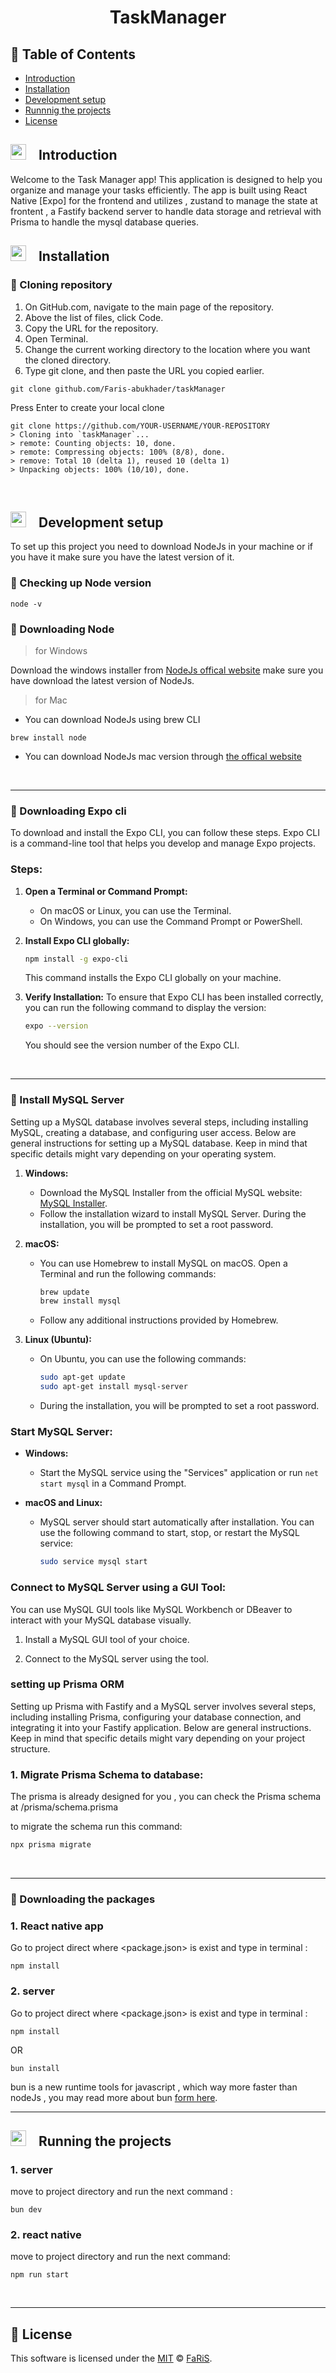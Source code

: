 <h1 align="center">TaskManager</h1>


## 🚩 Table of Contents

- [Introduction](#--introduction)
- [Installation](#--installation)
- [Development setup](#--development-setup)
- [Runnnig the projects](#--running-the-projects)
- [License](#-license)


## <img src="https://cdn-icons-png.flaticon.com/512/1436/1436664.png" width="25" height="25" style="padding-right:15px">  Introduction 

<p>
Welcome to the Task Manager app! This application is designed to help you organize and manage your tasks efficiently. The app is built using React Native [Expo] for the frontend and utilizes , zustand to manage the state at frontent , a Fastify backend server to handle data storage and retrieval with Prisma to handle the mysql database queries.

</p>



## <img src="https://cdn-icons-png.flaticon.com/512/814/814848.png" width="25" height="25" style="padding-right:15px">  Installation 


### 🔘 Cloning repository
1. On GitHub.com, navigate to the main page of the repository.
2. Above the list of files, click  Code.
3. Copy the URL for the repository.
4. Open Terminal.
5. Change the current working directory to the location where you want the cloned directory.
6. Type git clone, and then paste the URL you copied earlier.
```
git clone github.com/Faris-abukhader/taskManager
```
Press Enter to create your local clone
```
git clone https://github.com/YOUR-USERNAME/YOUR-REPOSITORY
> Cloning into `taskManager`...
> remote: Counting objects: 10, done.
> remote: Compressing objects: 100% (8/8), done.
> remove: Total 10 (delta 1), reused 10 (delta 1)
> Unpacking objects: 100% (10/10), done.
```
<br/>


## <img src="https://cdn-icons-png.flaticon.com/512/814/814848.png" width="25" height="25" style="padding-right:15px">  Development setup

To set up this project you need to download NodeJs in your machine or if you have it make sure you have the latest version of it.

### 🔘 Checking up Node version
```
node -v
```

### 🔘 Downloading Node

> for Windows  


Download the windows installer from [NodeJs offical website](https://nodejs.org/en/download/) make sure you have download the latest version of NodeJs.
<br/>


> for Mac
- You can download NodeJs using brew CLI
```
brew install node
```
- You can download NodeJs mac version through [the offical website](https://nodejs.org/en/download/)
<br/>
<hr/>

### 🔘 Downloading Expo cli


To download and install the Expo CLI, you can follow these steps. Expo CLI is a command-line tool that helps you develop and manage Expo projects.


### Steps:

1. **Open a Terminal or Command Prompt:**
   - On macOS or Linux, you can use the Terminal.
   - On Windows, you can use the Command Prompt or PowerShell.

2. **Install Expo CLI globally:**
   ```bash
   npm install -g expo-cli
   ```

   This command installs the Expo CLI globally on your machine.

3. **Verify Installation:**
   To ensure that Expo CLI has been installed correctly, you can run the following command to display the version:

   ```bash
   expo --version
   ```

   You should see the version number of the Expo CLI.

<br/>
<hr/>


### 🔘 Install MySQL Server


Setting up a MySQL database involves several steps, including installing MySQL, creating a database, and configuring user access. Below are general instructions for setting up a MySQL database. Keep in mind that specific details might vary depending on your operating system.


1. **Windows:**
   - Download the MySQL Installer from the official MySQL website: [MySQL Installer](https://dev.mysql.com/downloads/installer/).
   - Follow the installation wizard to install MySQL Server. During the installation, you will be prompted to set a root password.

2. **macOS:**
   - You can use Homebrew to install MySQL on macOS. Open a Terminal and run the following commands:

     ```bash
     brew update
     brew install mysql
     ```

   - Follow any additional instructions provided by Homebrew.

3. **Linux (Ubuntu):**
   - On Ubuntu, you can use the following commands:

     ```bash
     sudo apt-get update
     sudo apt-get install mysql-server
     ```

   - During the installation, you will be prompted to set a root password.

### Start MySQL Server:

- **Windows:**
  - Start the MySQL service using the "Services" application or run `net start mysql` in a Command Prompt.

- **macOS and Linux:**
  - MySQL server should start automatically after installation. You can use the following command to start, stop, or restart the MySQL service:

    ```bash
    sudo service mysql start
    ```


### Connect to MySQL Server using a GUI Tool:

You can use MySQL GUI tools like MySQL Workbench or DBeaver to interact with your MySQL database visually.

1. Install a MySQL GUI tool of your choice.

2. Connect to the MySQL server using the tool.


### setting up Prisma ORM


Setting up Prisma with Fastify and a MySQL server involves several steps, including installing Prisma, configuring your database connection, and integrating it into your Fastify application. Below are general instructions. Keep in mind that specific details might vary depending on your project structure.


### 1. Migrate Prisma Schema to database:

The prisma is already designed for you , you can check the Prisma schema at /prisma/schema.prisma 

to migrate the schema run this command:

```bash
npx prisma migrate
```

<br/>
<hr/>



### 🔘 Downloading the packages

### 1. React native app 

Go to project direct where  <package.json> is exist and type in terminal :
```
npm install 
```


### 2. server

Go to project direct where  <package.json> is exist and type in terminal :
```
npm install
```
OR
```
bun install
```

bun is a new runtime tools for javascript , which way more faster than nodeJs , you may read more about bun [form here](https://bun.sh).
<br/>
<hr/>


## <img src="https://cdn-icons-png.flaticon.com/512/1436/1436664.png" width="25" height="25" style="padding-right:15px">  Running the projects 


### 1. server
move to project directory and run the next command :
```
bun dev
```
### 2. react native
move to project directory and run the next command:
```
npm run start
```


<br/>
<hr/>


## 📜 License

This software is licensed under the [MIT](https://github.com/Faris-abukhader/WFYB-frontend/blob/main/licence) © [FaRiS](https://github.com/Faris-abukhader).
